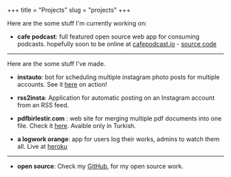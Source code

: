 +++
title = "Projects"
slug = "projects"
+++

Here are the some stuff I'm currently working on:

- **cafe podcast**: full featured open source web app for consuming podcasts. hopefully soon to be online at [cafepodcast.io](http://cafepodcast.io) - [source code](https://github.com/ccozkan/cafe_podcast) 

---------------
Here are the some stuff I've made.

- **instauto**: bot for scheduling multiple instagram photo posts for multiple accounts. See it [here](https://vimeo.com/300161419) on action!

- **rss2insta**: Application for automatic posting on an Instagram account from an RSS feed.

- **pdfbirlestir.com** : web site for merging multiple pdf documents into one file. Check it [here](https://pdfbirlestir.com). Avaible only in Turkish.

- **a logwork orange**: app for users log their works, admins to watch them all. Live at [heroku](https://a-logwork-orange.herokuapp.com)

------------

- **open source**: Check my [GitHub](https://github.com/ccozkan), for my open source work.
